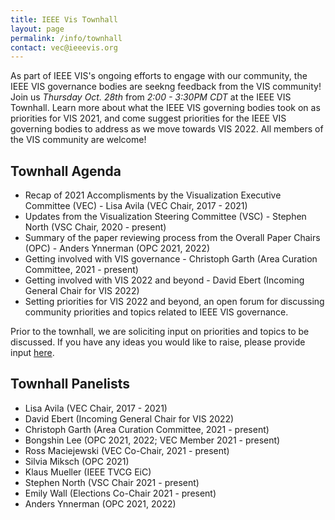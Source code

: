 ```yaml
---
title: IEEE Vis Townhall
layout: page
permalink: /info/townhall
contact: vec@ieeevis.org
---
```


As part of IEEE VIS's ongoing efforts to engage with our community, the IEEE VIS governance bodies are seekng feedback from the VIS community! 
Join us *Thursday Oct. 28th* from *2:00 - 3:30PM CDT* at the IEEE VIS Townhall. Learn more about what the IEEE VIS governing bodies took on as priorities for VIS 2021,
and come suggest priorities for the IEEE VIS governing bodies to address as we move towards VIS 2022. All members of the VIS community are welcome!

## Townhall Agenda
* Recap of 2021 Accomplisments by the Visualization Executive Committee (VEC) - Lisa Avila (VEC Chair, 2017 - 2021)
* Updates from the Visualization Steering Committee (VSC) - Stephen North (VSC Chair, 2020 - present)
* Summary of the paper reviewing process from the Overall Paper Chairs (OPC) - Anders Ynnerman (OPC 2021, 2022)
* Getting involved with VIS governance - Christoph Garth (Area Curation Committee, 2021 - present)
* Getting involved with VIS 2022 and beyond - David Ebert (Incoming General Chair for VIS 2022)
* Setting priorities for VIS 2022 and beyond, an open forum for discussing community priorities and topics related to IEEE VIS governance.

Prior to the townhall, we are soliciting input on priorities and topics to be discussed. If you have any ideas you would like to raise, please provide input [here](https://app.sli.do/event/6payv5ez?section=7b9b7a38-86f0-4b35-b161-ef2a10a75523).

## Townhall Panelists
* Lisa Avila (VEC Chair, 2017 - 2021)
* David Ebert (Incoming General Chair for VIS 2022)
* Christoph Garth (Area Curation Committee, 2021 - present)
* Bongshin Lee (OPC 2021, 2022; VEC Member 2021 - present)
* Ross Maciejewski (VEC Co-Chair, 2021 - present)
* Silvia Miksch (OPC 2021)
* Klaus Mueller (IEEE TVCG EiC)
* Stephen North (VSC Chair 2021 - present)
* Emily Wall (Elections Co-Chair 2021 - present)
* Anders Ynnerman (OPC 2021, 2022)
